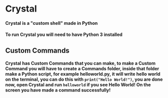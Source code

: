 # Crystal
#### Crystal is a "custom shell" made in Python
#### To run Crystal you will need to have Python 3 installed

## Custom Commands
#### Crystal has Custom Commands that you can make, to make a Custom Command you will have to create a Commands folder, inside that folder make a Python script, for example helloworld.py, it will write hello world on the terminal, you can do this with `print("Hello World!")`, you are done now, open Crystal and run `helloworld` if you see Hello World! On the screen you have made a command successfully! 
